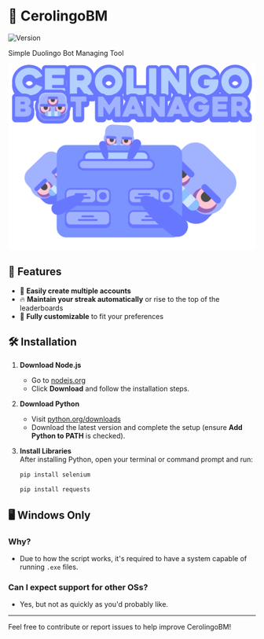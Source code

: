 # 💠 CerolingoBM

![Version](https://img.shields.io/badge/Version-v1.0.0-6877ff?labelColor=e7ecff&style=flat)

Simple Duolingo Bot Managing Tool

![Banner](github/github-banner.png)

## 🔑 Features

- 🔐 **Easily create multiple accounts**
- 🔥 **Maintain your streak automatically** or rise to the top of the leaderboards
- 🎯 **Fully customizable** to fit your preferences

## 🛠️ Installation

1. **Download Node.js**

   - Go to [nodejs.org](https://nodejs.org/)
   - Click **Download** and follow the installation steps.

2. **Download Python**

   - Visit [python.org/downloads](https://www.python.org/downloads/)
   - Download the latest version and complete the setup (ensure **Add Python to PATH** is checked).

3. **Install Libraries**  
   After installing Python, open your terminal or command prompt and run:
   ```bash
   pip install selenium
   ```
   ```bash
   pip install requests
   ```

## 🖥️ Windows Only

### Why?

- Due to how the script works, it's required to have a system capable of running `.exe` files.

### Can I expect support for other OSs?

- Yes, but not as quickly as you'd probably like.

---

Feel free to contribute or report issues to help improve CerolingoBM!
